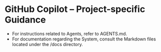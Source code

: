 # GitHub Copilot – Project-specific Guidance
- For instructions related to Agents, refer to AGENTS.md.
- For documentation regarding the System, consult the Markdown files located under the /docs directory.
